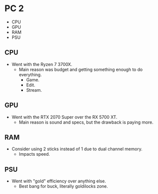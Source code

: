 # PC 2

- CPU
- GPU
- RAM
- PSU

## CPU

- Went with the Ryzen 7 3700X.
  - Main reason was budget and getting something enough to do everything.
    - Game.
    - Edit.
    - Stream.

## GPU

- Went with the RTX 2070 Super over the RX 5700 XT.
  - Main reason is sound and specs, but the drawback is paying more.

## RAM

- Consider using 2 sticks instead of 1 due to dual channel memory.
  - Impacts speed.

## PSU

- Went with "gold" efficiency over anything else.
  - Best bang for buck, literally goldilocks zone.
